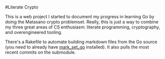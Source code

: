 #Literate Crypto

This is a web project I started to document my progress in learning Go by
doing the Matasano crypto problemset. Really, this is just a way to
combine my three great areas of CS enthusiasm: literate programming,
cryptography, and overengineered tooling.

There's a Rakefile to automate building markdown files from the Go source
(you need to already have
[mark_set_go](https://github.com/aliceriot/mark_set_go) installed). It
also pulls the most recent commits on the submodule.
